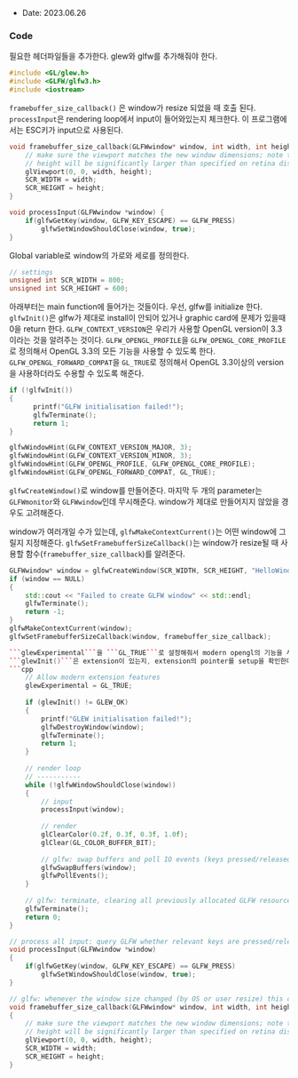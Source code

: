 * Date: 2023.06.26

### Code

필요한 헤더파일들을 추가한다. glew와 glfw를 추가해줘야 한다.

```Cpp
#include <GL/glew.h>
#include <GLFW/glfw3.h>
#include <iostream>
```

```framebuffer_size_callback()``` 은 window가 resize 되었을 때 호출 된다. ```processInput```은 rendering loop에서 input이 들어와있는지 체크한다. 이 프로그램에서는 ESC키가 input으로 사용된다.

```Cpp
void framebuffer_size_callback(GLFWwindow* window, int width, int height) {
    // make sure the viewport matches the new window dimensions; note that width and
    // height will be significantly larger than specified on retina displays.
    glViewport(0, 0, width, height);
    SCR_WIDTH = width;
    SCR_HEIGHT = height;
}

void processInput(GLFWwindow *window) {
    if(glfwGetKey(window, GLFW_KEY_ESCAPE) == GLFW_PRESS)
        glfwSetWindowShouldClose(window, true);
}
```

Global variable로 window의 가로와 세로를 정의한다. 
```cpp
// settings
unsigned int SCR_WIDTH = 800;
unsigned int SCR_HEIGHT = 600;
```

아래부터는 main function에 들어가는 것들이다. 우선, glfw를 initialize 한다.
```glfwInit()```은 glfw가 제대로 install이 안되어 있거나 graphic card에 문제가 있을때 0을 return 한다.
```GLFW_CONTEXT_VERSION```은 우리가 사용할 OpenGL version이 3.3이라는 것을 알려주는 것이다. 
```GLFW_OPENGL_PROFILE```을 ```GLFW_OPENGL_CORE_PROFILE```로 정의해서 OpenGL 3.3의 모든 기능을 사용할 수 있도록 한다.
```GLFW_OPENGL_FORWARD_COMPAT```을 ```GL_TRUE```로 정의해서 OpenGL 3.3이상의 version을 사용하더라도 수용할 수 있도록 해준다.

```Cpp
if (!glfwInit())
{
      printf("GLFW initialisation failed!");
      glfwTerminate();
      return 1;
}

glfwWindowHint(GLFW_CONTEXT_VERSION_MAJOR, 3);
glfwWindowHint(GLFW_CONTEXT_VERSION_MINOR, 3);
glfwWindowHint(GLFW_OPENGL_PROFILE, GLFW_OPENGL_CORE_PROFILE);
glfwWindowHint(GLFW_OPENGL_FORWARD_COMPAT, GL_TRUE);
```

```glfwCreateWindow()```로 window를 만들어준다. 마지막 두 개의 parameter는 ```GLFWmonitor```와 ```GLFWwindow```인데 무시해준다. window가 제대로 만들어지지 않았을 경우도
고려해준다. 

window가 여러개일 수가 있는데, ```glfwMakeContextCurrent()```는 어떤 window에 그릴지 지정해준다.
```glfwSetFramebufferSizeCallback()```는 window가 resize될 때 사용할 함수(```framebuffer_size_callback```)를 알려준다.

```cpp
GLFWwindow* window = glfwCreateWindow(SCR_WIDTH, SCR_HEIGHT, "HelloWindow", NULL, NULL);
if (window == NULL)
{
    std::cout << "Failed to create GLFW window" << std::endl;
    glfwTerminate();
    return -1;
}
glfwMakeContextCurrent(window);
glfwSetFramebufferSizeCallback(window, framebuffer_size_callback);

```glewExperimental```을 ```GL_TRUE```로 설정해줘서 modern opengl의 기능을 사용할 수 있도록 한다.
```glewInit()```은 extension이 있는지, extension의 pointer를 setup을 확인한다.
```cpp
    // Allow modern extension features
    glewExperimental = GL_TRUE;
    
    if (glewInit() != GLEW_OK)
    {
        printf("GLEW initialisation failed!");
        glfwDestroyWindow(window);
        glfwTerminate();
        return 1;
    }
    
    // render loop
    // -----------
    while (!glfwWindowShouldClose(window))
    {
        // input
        processInput(window);
        
        // render
        glClearColor(0.2f, 0.3f, 0.3f, 1.0f);
        glClear(GL_COLOR_BUFFER_BIT);
        
        // glfw: swap buffers and poll IO events (keys pressed/released, mouse moved etc.)
        glfwSwapBuffers(window);
        glfwPollEvents();
    }
    
    // glfw: terminate, clearing all previously allocated GLFW resources.
    glfwTerminate();
    return 0;
}

// process all input: query GLFW whether relevant keys are pressed/released this frame and react accordingly
void processInput(GLFWwindow *window)
{
    if(glfwGetKey(window, GLFW_KEY_ESCAPE) == GLFW_PRESS)
        glfwSetWindowShouldClose(window, true);
}

// glfw: whenever the window size changed (by OS or user resize) this callback function executes
void framebuffer_size_callback(GLFWwindow* window, int width, int height)
{
    // make sure the viewport matches the new window dimensions; note that width and
    // height will be significantly larger than specified on retina displays.
    glViewport(0, 0, width, height);
    SCR_WIDTH = width;
    SCR_HEIGHT = height;
}
```
